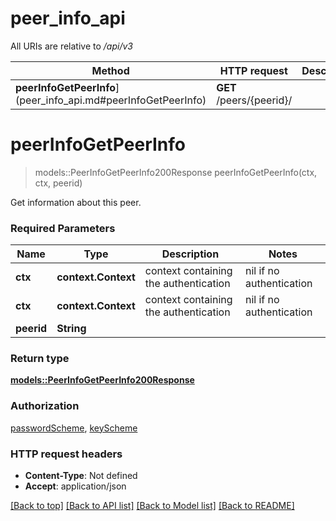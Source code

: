 # peer_info_api

All URIs are relative to */api/v3*

Method | HTTP request | Description
------------- | ------------- | -------------
**peerInfoGetPeerInfo**](peer_info_api.md#peerInfoGetPeerInfo) | **GET** /peers/{peerid}/ | 


# **peerInfoGetPeerInfo**
> models::PeerInfoGetPeerInfo200Response peerInfoGetPeerInfo(ctx, ctx, peerid)


Get information about this peer.

### Required Parameters

Name | Type | Description  | Notes
------------- | ------------- | ------------- | -------------
 **ctx** | **context.Context** | context containing the authentication | nil if no authentication
 **ctx** | **context.Context** | context containing the authentication | nil if no authentication
  **peerid** | **String**|  | 

### Return type

[**models::PeerInfoGetPeerInfo200Response**](peerInfoGetPeerInfo_200_response.md)

### Authorization

[passwordScheme](../README.md#passwordScheme), [keyScheme](../README.md#keyScheme)

### HTTP request headers

 - **Content-Type**: Not defined
 - **Accept**: application/json

[[Back to top]](#) [[Back to API list]](../README.md#documentation-for-api-endpoints) [[Back to Model list]](../README.md#documentation-for-models) [[Back to README]](../README.md)

